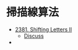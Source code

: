 # 掃描線算法

- [2381. Shifting Letters II](https://leetcode.com/problems/shifting-letters-ii/)
  - [Discuss](https://leetcode.com/problems/shifting-letters-ii/discuss/2454167/Line-Sweep-with-explanation.)
- 